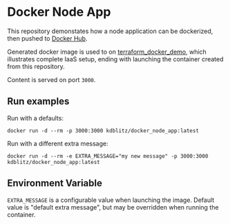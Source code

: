 # Docker Node App

This repository demonstates how a node application can be dockerized, then pushed to [Docker Hub](https://hub.docker.com/).

Generated docker image is used to on [terraform_docker_demo](https://github.com/kdblitz/terraform_docker_demo), which illustrates complete IaaS setup, ending with launching the container created from this repository.

Content is served on port `3000`.

## Run examples

Run with a defaults:
```
docker run -d --rm -p 3000:3000 kdblitz/docker_node_app:latest
```

Run with a different extra message:
```
docker run -d --rm -e EXTRA_MESSAGE="my new message" -p 3000:3000 kdblitz/docker_node_app:latest
```

## Environment Variable

`EXTRA_MESSAGE` is a configurable value when launching the image. Default value is "default extra message", but may be overridden when running the container.
